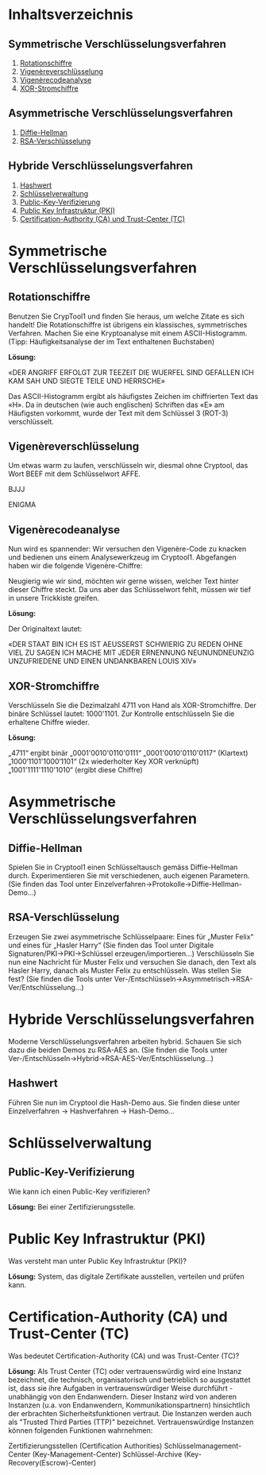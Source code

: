 # Inhaltsverzeichnis

## Symmetrische Verschlüsselungsverfahren
1. [Rotationschiffre](#rotationschiffre)
2. [Vigenèreverschlüsselung](#vigenèreverschlüsselung)
3. [Vigenèrecodeanalyse](#vigenèrecodeanalyse)
4. [XOR-Stromchiffre](#xor-stromchiffre)

## Asymmetrische Verschlüsselungsverfahren
1. [Diffie-Hellman](#diffie-hellman)
2. [RSA-Verschlüsselung](#rsa-verschlüsselung)

## Hybride Verschlüsselungsverfahren
1. [Hashwert](#hashwert)
2. [Schlüsselverwaltung](#schlüsselverwaltung)
3. [Public-Key-Verifizierung](#public-key-verifizierung)
4. [Public Key Infrastruktur (PKI)](#public-key-infrastruktur-pki)
5. [Certification-Authority (CA) und Trust-Center (TC)](#certification-authority-ca-und-trust-center-tc)

# Symmetrische Verschlüsselungsverfahren

## Rotationschiffre
Benutzen Sie CrypTool1 und finden Sie heraus, um welche Zitate es sich handelt! Die Rotationschiffre ist übrigens ein klassisches, symmetrisches Verfahren. Machen Sie eine Kryptoanalyse mit einem ASCII-Histogramm. (Tipp: Häufigkeitsanalyse der im Text enthaltenen Buchstaben)

**Lösung:**

«DER ANGRIFF ERFOLGT ZUR TEEZEIT DIE WUERFEL SIND GEFALLEN ICH KAM SAH UND SIEGTE TEILE UND HERRSCHE»

Das ASCII-Histogramm ergibt als häufigstes Zeichen im chiffrierten Text das «H». Da in deutschen (wie auch englischen) Schriften das «E» am Häufigsten vorkommt, wurde der Text mit dem Schlüssel 3 (ROT-3) verschlüsselt.

## Vigenèreverschlüsselung
Um etwas warm zu laufen, verschlüsseln wir, diesmal ohne Cryptool, das Wort BEEF mit dem Schlüsselwort AFFE.

BJJJ

ENIGMA

## Vigenèrecodeanalyse
Nun wird es spannender: Wir versuchen den Vigenère-Code zu knacken und bedienen uns einem Analysewerkzeug im Cryptool1. Abgefangen haben wir die folgende Vigenère-Chiffre:


Neugierig wie wir sind, möchten wir gerne wissen, welcher Text hinter dieser Chiffre steckt. Da uns aber das Schlüsselwort fehlt, müssen wir tief in unsere Trickkiste greifen.

**Lösung:**

Der Originaltext lautet:

«DER STAAT BIN ICH ES IST AEUSSERST SCHWIERIG ZU REDEN OHNE VIEL ZU SAGEN ICH MACHE MIT JEDER ERNENNUNG NEUNUNDNEUNZIG UNZUFRIEDENE UND EINEN UNDANKBAREN LOUIS XIV»


## XOR-Stromchiffre
Verschlüsseln Sie die Dezimalzahl 4711 von Hand als XOR-Stromchiffre. Der binäre Schlüssel lautet: 1000'1101. Zur Kontrolle entschlüsseln Sie die erhaltene Chiffre wieder.

**Lösung:**

„4711“ ergibt binär „0001'0010'0110'0111“
„0001'0010'0110'0117“ (Klartext)
„1000‘1101'1000‘1101“ (2x wiederholter Key XOR verknüpft)
„1001'1111'1110'1010“ (ergibt diese Chiffre)

# Asymmetrische Verschlüsselungsverfahren

## Diffie-Hellman
Spielen Sie in Cryptool1 einen Schlüsseltausch gemäss Diffie-Hellman durch. Experimentieren Sie mit verschiedenen, auch eigenen Parametern. (Sie finden das Tool unter Einzelverfahren→Protokolle→Diffie-Hellman-Demo...)

## RSA-Verschlüsselung
Erzeugen Sie zwei asymmetrische Schlüsselpaare: Eines für „Muster Felix“ und eines für „Hasler Harry“ (Sie finden das Tool unter Digitale Signaturen/PKI→PKI→Schlüssel erzeugen/importieren...) Verschlüsseln Sie nun eine Nachricht für Muster Felix und versuchen Sie danach, den Text als Hasler Harry, danach als Muster Felix zu entschlüsseln. Was stellen Sie fest? (Sie finden die Tools unter Ver-/Entschlüsseln→Asymmetrisch→RSA-Ver/Entschlüsselung...)

# Hybride Verschlüsselungsverfahren

Moderne Verschlüsselungsverfahren arbeiten hybrid. Schauen Sie sich dazu die beiden Demos zu RSA-AES an. (Sie finden die Tools unter Ver-/Entschlüsseln→Hybrid→RSA-AES-Ver/Entschlüsselung...)

## Hashwert
Führen Sie nun im Cryptool die Hash-Demo aus. Sie finden diese unter Einzelverfahren → Hashverfahren → Hash-Demo...

# Schlüsselverwaltung

## Public-Key-Verifizierung
Wie kann ich einen Public-Key verifizieren?

**Lösung:** Bei einer Zertifizierungsstelle.

# Public Key Infrastruktur (PKI)

Was versteht man unter Public Key Infrastruktur (PKI)?

**Lösung:** System, das digitale Zertifikate ausstellen, verteilen und prüfen kann.

# Certification-Authority (CA) und Trust-Center (TC)

Was bedeutet Certification-Authority (CA) und was Trust-Center (TC)?

**Lösung:** Als Trust Center (TC) oder vertrauenswürdig wird eine Instanz bezeichnet, die technisch, organisatorisch und betrieblich so ausgestattet ist, dass sie ihre Aufgaben in vertrauenswürdiger Weise durchführt - unabhängig von den Endanwendern. Dieser Instanz wird von anderen Instanzen (u.a. von Endanwendern, Kommunikationspartnern) hinsichtlich der erbrachten Sicherheitsfunktionen vertraut. Die Instanzen werden auch als "Trusted Third Parties (TTP)" bezeichnet. Vertrauenswürdige Instanzen können folgenden Funktionen wahrnehmen:

Zertifizierungsstellen (Certification Authorities)
Schlüsselmanagement-Center (Key-Management-Center)
Schlüssel-Archive (Key-Recovery(Escrow)-Center)

